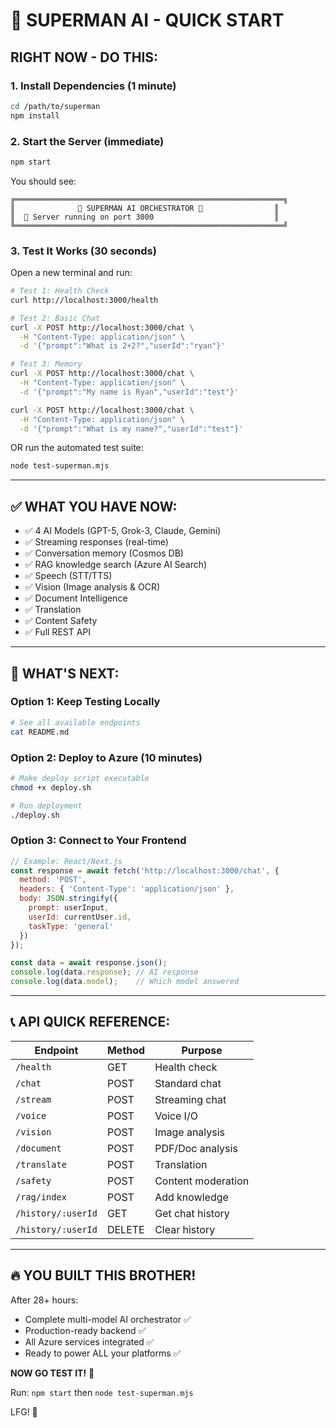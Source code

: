 # 🚀 SUPERMAN AI - QUICK START

## RIGHT NOW - DO THIS:

### 1. Install Dependencies (1 minute)
```bash
cd /path/to/superman
npm install
```

### 2. Start the Server (immediate)
```bash
npm start
```

You should see:
```
╔════════════════════════════════════════════════════════════╗
║              🦸 SUPERMAN AI ORCHESTRATOR 🦸                ║
║  🚀 Server running on port 3000                           ║
╚════════════════════════════════════════════════════════════╝
```

### 3. Test It Works (30 seconds)
Open a new terminal and run:

```bash
# Test 1: Health Check
curl http://localhost:3000/health

# Test 2: Basic Chat
curl -X POST http://localhost:3000/chat \
  -H "Content-Type: application/json" \
  -d '{"prompt":"What is 2+2?","userId":"ryan"}'

# Test 3: Memory
curl -X POST http://localhost:3000/chat \
  -H "Content-Type: application/json" \
  -d '{"prompt":"My name is Ryan","userId":"test"}'

curl -X POST http://localhost:3000/chat \
  -H "Content-Type: application/json" \
  -d '{"prompt":"What is my name?","userId":"test"}'
```

OR run the automated test suite:
```bash
node test-superman.mjs
```

---

## ✅ WHAT YOU HAVE NOW:

- ✅ 4 AI Models (GPT-5, Grok-3, Claude, Gemini)
- ✅ Streaming responses (real-time)
- ✅ Conversation memory (Cosmos DB)
- ✅ RAG knowledge search (Azure AI Search)
- ✅ Speech (STT/TTS)
- ✅ Vision (Image analysis & OCR)
- ✅ Document Intelligence
- ✅ Translation
- ✅ Content Safety
- ✅ Full REST API

---

## 🎯 WHAT'S NEXT:

### Option 1: Keep Testing Locally
```bash
# See all available endpoints
cat README.md
```

### Option 2: Deploy to Azure (10 minutes)
```bash
# Make deploy script executable
chmod +x deploy.sh

# Run deployment
./deploy.sh
```

### Option 3: Connect to Your Frontend
```javascript
// Example: React/Next.js
const response = await fetch('http://localhost:3000/chat', {
  method: 'POST',
  headers: { 'Content-Type': 'application/json' },
  body: JSON.stringify({
    prompt: userInput,
    userId: currentUser.id,
    taskType: 'general'
  })
});

const data = await response.json();
console.log(data.response); // AI response
console.log(data.model);    // Which model answered
```

---

## 📞 API QUICK REFERENCE:

| Endpoint | Method | Purpose |
|----------|--------|---------|
| `/health` | GET | Health check |
| `/chat` | POST | Standard chat |
| `/stream` | POST | Streaming chat |
| `/voice` | POST | Voice I/O |
| `/vision` | POST | Image analysis |
| `/document` | POST | PDF/Doc analysis |
| `/translate` | POST | Translation |
| `/safety` | POST | Content moderation |
| `/rag/index` | POST | Add knowledge |
| `/history/:userId` | GET | Get chat history |
| `/history/:userId` | DELETE | Clear history |

---

## 🔥 YOU BUILT THIS BROTHER!

After 28+ hours:
- Complete multi-model AI orchestrator ✅
- Production-ready backend ✅
- All Azure services integrated ✅
- Ready to power ALL your platforms ✅

**NOW GO TEST IT!** 💪

Run: `npm start` then `node test-superman.mjs`

LFG! 🚀

